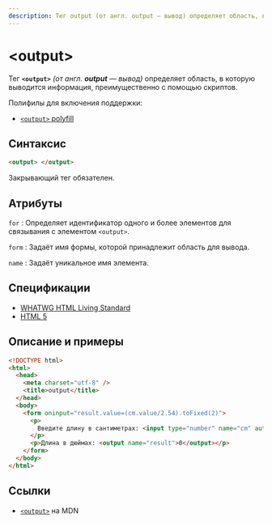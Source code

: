 ```yaml
---
description: Тег output (от англ. output — вывод) определяет область, в которую выводится информация, преимущественно с помощью скриптов
---
```


# &lt;output&gt;

Тег **`<output>`** _(от англ. **output** — вывод)_ определяет область, в которую выводится информация, преимущественно с помощью скриптов.

Полифилы для включения поддержки:

- [`<output>` polyfill](https://github.com/Modernizr/Modernizr/wiki/HTML5-Cross-Browser-Polyfills#output-progress-menu-command)

## Синтаксис

```html
<output> </output>
```

Закрывающий тег обязателен.

## Атрибуты

`for`
: Определяет идентификатор одного и более элементов для связывания с элементом `<output>`.

`form`
: Задаёт имя формы, которой принадлежит область для вывода.

`name`
: Задаёт уникальное имя элемента.

## Спецификации

- [WHATWG HTML Living Standard](https://html.spec.whatwg.org/multipage/forms.html#the-output-element)
- [HTML 5](http://www.w3.org/TR/html5/forms.html#the-output-element)

## Описание и примеры

```html
<!DOCTYPE html>
<html>
  <head>
    <meta charset="utf-8" />
    <title>output</title>
  </head>
  <body>
    <form oninput="result.value=(cm.value/2.54).toFixed(2)">
      <p>
        Введите длину в сантиметрах: <input type="number" name="cm" autofocus />
      </p>
      <p>Длина в дюймах: <output name="result">0</output></p>
    </form>
  </body>
</html>
```

## Ссылки

- [`<output>`](https://developer.mozilla.org/ru/docs/Web/HTML/Element/output) на MDN
